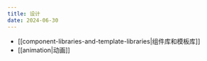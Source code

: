 ```yaml
---
title: 设计
date: 2024-06-30
---
```

- [[component-libraries-and-template-libraries|组件库和模板库]]
- [[animation|动画]]

